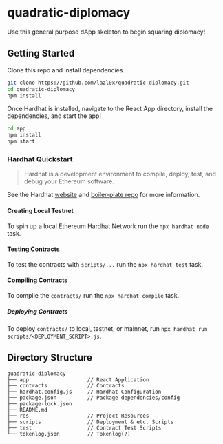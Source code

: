 # quadratic-diplomacy

Use this general purpose dApp skeleton to begin squaring diplomacy! 

## Getting Started

Clone this repo and install dependencies. 

```sh
git clone https://github.com/lazl0x/quadratic-diplomacy.git
cd quadratic-diplomacy
npm install
```

Once Hardhat is installed, navigate to the React App directory, install the dependencies, and start the app! 

```sh
cd app
npm install
npm start
```

### Hardhat Quickstart

> Hardhat is a development environment to compile, deploy, test, and debug your Ethereum software. 

See the Hardhat [website](https://hardhat.org/) and [boiler-plate repo](https://github.com/nomiclabs/hardhat-hackathon-boilerplate) for more information.


#### Creating Local Testnet

To spin up a local Ethereum Hardhat Network run the `npx hardhat node` task. 

#### Testing Contracts

To test the contracts with `scripts/...` run the `npx hardhat test` task.

#### Compiling Contracts

To compile the `contracts/` run the `npx hardhat compile` task. 

##### Deploying Contracts

To deploy `contracts/` to local, testnet, or mainnet, run `npx hardhat run scripts/<DEPLOYMENT_SCRIPT>.js`. 

## Directory Structure 

```
quadratic-diplomacy
├── app                   // React Application 
├── contracts             // Contracts
├── hardhat.config.js     // Hardhat Configuration
├── package.json          // Package dependencies/config
├── package-lock.json     
├── README.md              
├── res                   // Project Resources
├── scripts               // Deployment & etc. Scripts
├── test                  // Contract Test Scripts
└── tokenlog.json         // Tokenlog(?)
```
